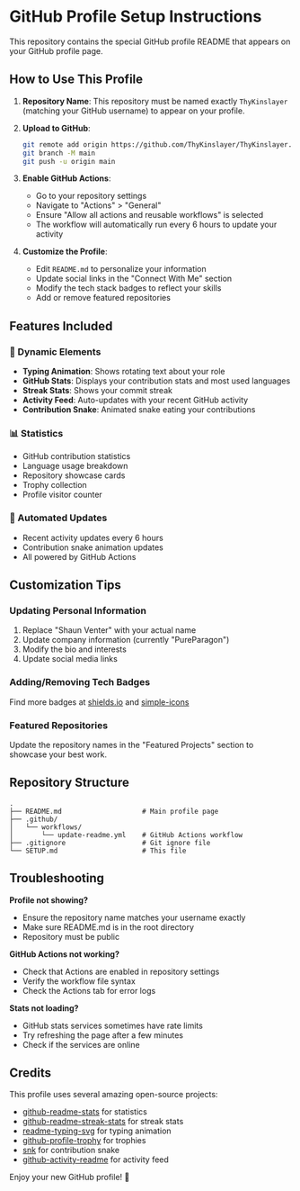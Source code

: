 # GitHub Profile Setup Instructions

This repository contains the special GitHub profile README that appears on your GitHub profile page.

## How to Use This Profile

1. **Repository Name**: This repository must be named exactly `ThyKinslayer` (matching your GitHub username) to appear on your profile.

2. **Upload to GitHub**:
   ```bash
   git remote add origin https://github.com/ThyKinslayer/ThyKinslayer.git
   git branch -M main
   git push -u origin main
   ```

3. **Enable GitHub Actions**:
   - Go to your repository settings
   - Navigate to "Actions" > "General"
   - Ensure "Allow all actions and reusable workflows" is selected
   - The workflow will automatically run every 6 hours to update your activity

4. **Customize the Profile**:
   - Edit `README.md` to personalize your information
   - Update social links in the "Connect With Me" section
   - Modify the tech stack badges to reflect your skills
   - Add or remove featured repositories

## Features Included

### 🎨 Dynamic Elements
- **Typing Animation**: Shows rotating text about your role
- **GitHub Stats**: Displays your contribution stats and most used languages
- **Streak Stats**: Shows your commit streak
- **Activity Feed**: Auto-updates with your recent GitHub activity
- **Contribution Snake**: Animated snake eating your contributions

### 📊 Statistics
- GitHub contribution statistics
- Language usage breakdown
- Repository showcase cards
- Trophy collection
- Profile visitor counter

### 🔄 Automated Updates
- Recent activity updates every 6 hours
- Contribution snake animation updates
- All powered by GitHub Actions

## Customization Tips

### Updating Personal Information
1. Replace "Shaun Venter" with your actual name
2. Update company information (currently "PureParagon")
3. Modify the bio and interests
4. Update social media links

### Adding/Removing Tech Badges
Find more badges at [shields.io](https://shields.io/) and [simple-icons](https://simpleicons.org/)

### Featured Repositories
Update the repository names in the "Featured Projects" section to showcase your best work.

## Repository Structure
```
.
├── README.md                    # Main profile page
├── .github/
│   └── workflows/
│       └── update-readme.yml    # GitHub Actions workflow
├── .gitignore                   # Git ignore file
└── SETUP.md                     # This file
```

## Troubleshooting

**Profile not showing?**
- Ensure the repository name matches your username exactly
- Make sure README.md is in the root directory
- Repository must be public

**GitHub Actions not working?**
- Check that Actions are enabled in repository settings
- Verify the workflow file syntax
- Check the Actions tab for error logs

**Stats not loading?**
- GitHub stats services sometimes have rate limits
- Try refreshing the page after a few minutes
- Check if the services are online

## Credits

This profile uses several amazing open-source projects:
- [github-readme-stats](https://github.com/anuraghazra/github-readme-stats) for statistics
- [github-readme-streak-stats](https://github.com/DenverCoder1/github-readme-streak-stats) for streak stats  
- [readme-typing-svg](https://github.com/DenverCoder1/readme-typing-svg) for typing animation
- [github-profile-trophy](https://github.com/ryo-ma/github-profile-trophy) for trophies
- [snk](https://github.com/Platane/snk) for contribution snake
- [github-activity-readme](https://github.com/jamesgeorge007/github-activity-readme) for activity feed

Enjoy your new GitHub profile! 🚀
